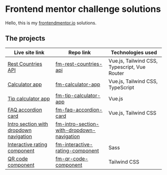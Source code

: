 # Frontend mentor challenge solutions

 Hello, this is my [frontendmentor.io](https://www.frontendmentor.io/home) solutions.

## The projects

| Live site link | Repo link | Technologies used |
| -------------- | --------- | ----------------- |
| [Rest Countries API](https://fm07-rest-countries-api.netlify.app/#/home) | [fm-rest-countries-api](https://github.com/sofuslund/fm-rest-countries-api) | Vue.js, Tailwind CSS, Typescript, Vue Router |
| [Calculator app](https://fm06-calculator-app.netlify.app/) | [fm-calculator-app](https://github.com/sofuslund/fm-calculator-app) | Vue.js, Tailwind CSS, TypeScript |
| [Tip calculator app](https://fm03-tip-calculator-app.netlify.app/) | [fm-tip-calculator-app](https://github.com/sofuslund/fm-tip-calculator-app) | Vue.js |
| [FAQ accordion card](https://fm05-faq-accordion-card.netlify.app/) | [fm-faq-accordion-card](https://github.com/sofuslund/fm-faq-accordion-card) | Vue.js, Tailwind CSS |
| [Intro section with dropdown navigation](https://fm01-intro-section-with-dropdown-navigation.netlify.app/) | [fm-intro-section-with-dropdown-navigation](https://github.com/sofuslund/fm-intro-section-with-dropdown-navigation.git) | |
| [Interactive rating component](https://fm02-interactive-rating-component.netlify.app/) | [fm-interactive-rating-component](https://github.com/sofuslund/fm-interactive-rating-component.git) | Sass |
| [QR code component](https://fm04-fm-qr-code-component.netlify.app/) | [fm-qr-code-component](https://github.com/sofuslund/fm-qr-code-component) | Tailwind CSS |
